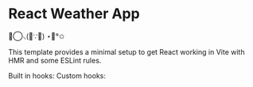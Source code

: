 # React Weather App 

⊚⃝⸜(｡∵｡) ⋆｡°✩

This template provides a minimal setup to get React working in Vite with HMR and some ESLint rules.

Built in hooks:
Custom hooks:

